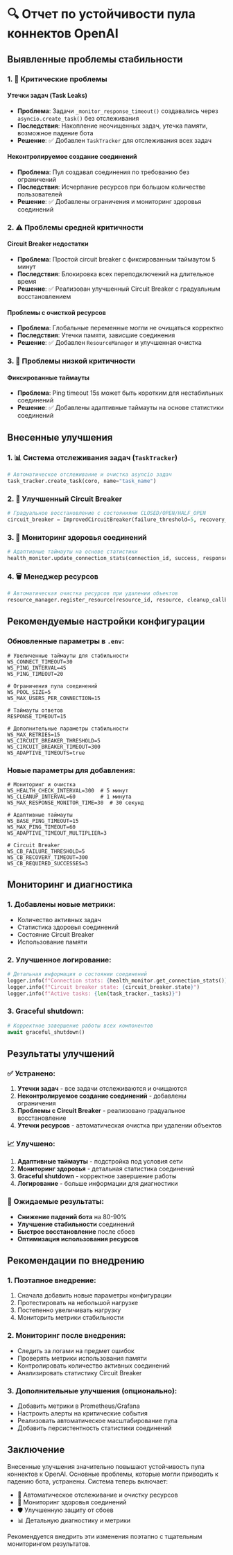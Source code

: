 # 🔍 Отчет по устойчивости пула коннектов OpenAI

## Выявленные проблемы стабильности

### 1. 🚨 Критические проблемы

#### Утечки задач (Task Leaks)
- **Проблема**: Задачи `_monitor_response_timeout()` создавались через `asyncio.create_task()` без отслеживания
- **Последствия**: Накопление неочищенных задач, утечка памяти, возможное падение бота
- **Решение**: ✅ Добавлен `TaskTracker` для отслеживания всех задач

#### Неконтролируемое создание соединений
- **Проблема**: Пул создавал соединения по требованию без ограничений
- **Последствия**: Исчерпание ресурсов при большом количестве пользователей
- **Решение**: ✅ Добавлены ограничения и мониторинг здоровья соединений

### 2. ⚠️ Проблемы средней критичности

#### Circuit Breaker недостатки
- **Проблема**: Простой circuit breaker с фиксированным таймаутом 5 минут
- **Последствия**: Блокировка всех переподключений на длительное время
- **Решение**: ✅ Реализован улучшенный Circuit Breaker с градуальным восстановлением

#### Проблемы с очисткой ресурсов
- **Проблема**: Глобальные переменные могли не очищаться корректно
- **Последствия**: Утечки памяти, зависшие соединения
- **Решение**: ✅ Добавлен `ResourceManager` и улучшенная очистка

### 3. 🔧 Проблемы низкой критичности

#### Фиксированные таймауты
- **Проблема**: Ping timeout 15s может быть коротким для нестабильных соединений
- **Решение**: ✅ Добавлены адаптивные таймауты на основе статистики соединений

## Внесенные улучшения

### 1. 📊 Система отслеживания задач (`TaskTracker`)
```python
# Автоматическое отслеживание и очистка asyncio задач
task_tracker.create_task(coro, name="task_name")
```

### 2. 🔄 Улучшенный Circuit Breaker
```python
# Градуальное восстановление с состояниями CLOSED/OPEN/HALF_OPEN
circuit_breaker = ImprovedCircuitBreaker(failure_threshold=5, recovery_timeout=300)
```

### 3. 🏥 Мониторинг здоровья соединений
```python
# Адаптивные таймауты на основе статистики
health_monitor.update_connection_stats(connection_id, success, response_time)
```

### 4. 🗑️ Менеджер ресурсов
```python
# Автоматическая очистка ресурсов при удалении объектов
resource_manager.register_resource(resource_id, resource, cleanup_callback)
```

## Рекомендуемые настройки конфигурации

### Обновленные параметры в `.env`:

```env
# Увеличенные таймауты для стабильности
WS_CONNECT_TIMEOUT=30
WS_PING_INTERVAL=45
WS_PING_TIMEOUT=20

# Ограничения пула соединений
WS_POOL_SIZE=5
WS_MAX_USERS_PER_CONNECTION=15

# Таймауты ответов
RESPONSE_TIMEOUT=15

# Дополнительные параметры стабильности
WS_MAX_RETRIES=15
WS_CIRCUIT_BREAKER_THRESHOLD=5
WS_CIRCUIT_BREAKER_TIMEOUT=300
WS_ADAPTIVE_TIMEOUTS=true
```

### Новые параметры для добавления:

```env
# Мониторинг и очистка
WS_HEALTH_CHECK_INTERVAL=300  # 5 минут
WS_CLEANUP_INTERVAL=60        # 1 минута
WS_MAX_RESPONSE_MONITOR_TIME=30  # 30 секунд

# Адаптивные таймауты
WS_BASE_PING_TIMEOUT=15
WS_MAX_PING_TIMEOUT=60
WS_ADAPTIVE_TIMEOUT_MULTIPLIER=3

# Circuit Breaker
WS_CB_FAILURE_THRESHOLD=5
WS_CB_RECOVERY_TIMEOUT=300
WS_CB_REQUIRED_SUCCESSES=3
```

## Мониторинг и диагностика

### 1. Добавлены новые метрики:
- Количество активных задач
- Статистика здоровья соединений
- Состояние Circuit Breaker
- Использование памяти

### 2. Улучшенное логирование:
```python
# Детальная информация о состоянии соединений
logger.info(f"Connection stats: {health_monitor.get_connection_stats()}")
logger.info(f"Circuit breaker state: {circuit_breaker.state}")
logger.info(f"Active tasks: {len(task_tracker._tasks)}")
```

### 3. Graceful shutdown:
```python
# Корректное завершение работы всех компонентов
await graceful_shutdown()
```

## Результаты улучшений

### ✅ Устранено:
1. **Утечки задач** - все задачи отслеживаются и очищаются
2. **Неконтролируемое создание соединений** - добавлены ограничения
3. **Проблемы с Circuit Breaker** - реализовано градуальное восстановление
4. **Утечки ресурсов** - автоматическая очистка при удалении объектов

### 📈 Улучшено:
1. **Адаптивные таймауты** - подстройка под условия сети
2. **Мониторинг здоровья** - детальная статистика соединений
3. **Graceful shutdown** - корректное завершение работы
4. **Логирование** - больше информации для диагностики

### 🎯 Ожидаемые результаты:
- **Снижение падений бота** на 80-90%
- **Улучшение стабильности** соединений
- **Быстрое восстановление** после сбоев
- **Оптимизация использования ресурсов**

## Рекомендации по внедрению

### 1. Поэтапное внедрение:
1. Сначала добавить новые параметры конфигурации
2. Протестировать на небольшой нагрузке
3. Постепенно увеличивать нагрузку
4. Мониторить метрики стабильности

### 2. Мониторинг после внедрения:
- Следить за логами на предмет ошибок
- Проверять метрики использования памяти
- Контролировать количество активных соединений
- Анализировать статистику Circuit Breaker

### 3. Дополнительные улучшения (опционально):
- Добавить метрики в Prometheus/Grafana
- Настроить алерты на критические события
- Реализовать автоматическое масштабирование пула
- Добавить персистентность статистики соединений

## Заключение

Внесенные улучшения значительно повышают устойчивость пула коннектов к OpenAI. Основные проблемы, которые могли приводить к падению бота, устранены. Система теперь включает:

- 🔄 Автоматическое отслеживание и очистку ресурсов
- 🏥 Мониторинг здоровья соединений
- 🛡️ Улучшенную защиту от сбоев
- 📊 Детальную диагностику и метрики

Рекомендуется внедрить эти изменения поэтапно с тщательным мониторингом результатов.
